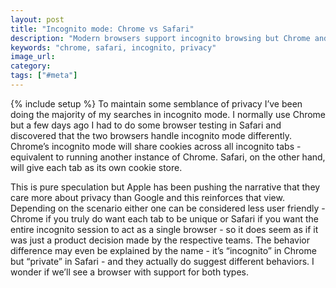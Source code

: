 ```yaml
---
layout: post
title: "Incognito mode: Chrome vs Safari"
description: "Modern browsers support incognito browsing but Chrome and Safari implement it differently."
keywords: "chrome, safari, incognito, privacy"
image_url:
category:
tags: ["#meta"]
---
```

{% include setup %}
To maintain some semblance of privacy I’ve been doing the majority of my searches in incognito mode. I normally use Chrome but a few days ago I had to do some browser testing in Safari and discovered that the two browsers handle incognito mode differently. Chrome’s incognito mode will share cookies across all incognito tabs - equivalent to running another instance of Chrome. Safari, on the other hand, will give each tab as its own cookie store.

This is pure speculation but Apple has been pushing the narrative that they care more about privacy than Google and this reinforces that view. Depending on the scenario either one can be considered less user friendly - Chrome if you truly do want each tab to be unique or Safari if you want the entire incognito session to act as a single browser - so it does seem as if it was just a product decision made by the respective teams. The behavior difference may even be explained by the name - it’s “incognito” in Chrome but “private” in Safari - and they actually do suggest different behaviors. I wonder if we’ll see a browser with support for both types.
